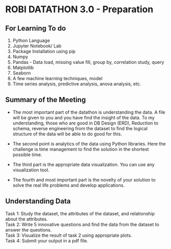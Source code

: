 # ROBI DATATHON 3.0 - Preparation

## For Learning To do
1. Python Language
2. Jupyter Notebook/ Lab
3. Package Installation using pip
4. Numpy
5. Pandas - Data load, missing value fill, group by, correlation study, query
6. Matplotlib
7. Seaborn
8. A few machine learning techniques, model
9. Time series analysis, predictive analysis, anova analysis, etc.

## Summary of the Meeting
* The most important part of the datathon is understanding the data. A file will be given to you and you have find the insight of the data. To my understanding, those who are good in DB Design (ERD), Reduction to schema, reverse engineering from the dataset to find the logical structure of the data will be able to do good for this.

* The second point is analytics of the data using Python libraries. Here the challenge is time management to find the solution in the shortest possible time.

* The third part is the appropriate data visualization. You can use any visualization tool.

* The fourth and most important part is the novelty of your solution to solve the real life problems and develop applications.

## Understanding Data
Task 1: Study the dataset, the attributes of the dataset, and relationship about the attributes. <br>
Task 2: Write 5 innovative questions and find the data from the dataset to answer the questions.<br>
Task 3: Visualize the result of task 2 using appropriate plots. <br>
Task 4: Submit your output in a pdf file. <br>